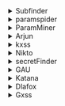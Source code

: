 <details>
  <summary>Subfinder</summary>
    
    subfinder -d target.com -all -silent -o subs.txt

    go install -v github.com/projectdiscovery/subfinder/v2/cmd/subfinder@latest
    sudo mv subfinder /usr/local/bin/
    
</details>


<details>
  <summary>paramspider</summary>

    paramspider -u target.com

    git clone https://github.com/devanshbatham/paramspider
    cd paramspider
    pip install .
  
</details>

<details>
  <summary>ParamMiner</summary>
</details>

<details>
  <summary>Arjun</summary>
</details>


<details>
  <summary>kxss</summary>
  
      cat "allurls.txt" | kxss
</details>


<details>
  <summary>Nikto</summary>

    scan website to find files or path

    $ nikto -h 10.10.10.1
  
</details>


<details>
  <summary>secretFinder</summary>

    https://github.com/m4ll0k/SecretFinder
    
</details>


<details>
  <summary>GAU</summary>
</details>


<details>
  <summary>Katana</summary>
</details>


<details>
  <summary>Dlafox</summary>

    - automated xss tool
    - go install github.com/hahwul/dalfox/v2@latest
    - dalfox url http://testphp.vulnweb.com/listproducts.php\?cat\=123\&artist\=123\&asdf\=ff \ -b https://your-callback-url
    - dalfox file urls_file --custom-payload ./mypayloads.txt


</details>

<details>
  <summary>Gxss</summary>

    - Tool to gather reflected inputs
</details>



